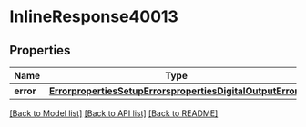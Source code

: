 # InlineResponse40013

## Properties
Name | Type | Description | Notes
------------ | ------------- | ------------- | -------------
**error** | [**ErrorpropertiesSetupErrorspropertiesDigitalOutputErrors**](ErrorpropertiesSetupErrorspropertiesDigitalOutputErrors.md) |  | [optional] 

[[Back to Model list]](../README.md#documentation-for-models) [[Back to API list]](../README.md#documentation-for-api-endpoints) [[Back to README]](../README.md)

